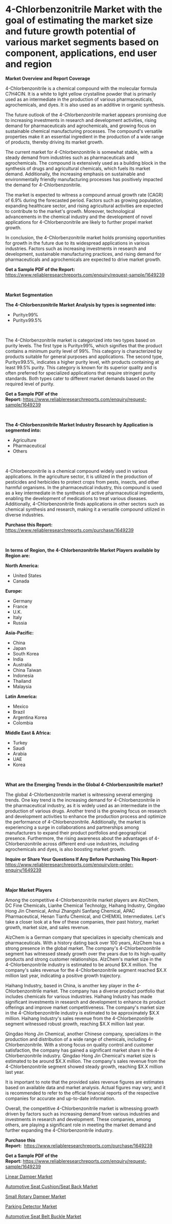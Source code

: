 <p><h1>4-Chlorbenzonitrile Market with the goal of estimating the market size and future growth potential of various market segments based on component, applications, end user and region</h1></p><p><strong>Market Overview and Report Coverage</strong></p>
<p><p>4-Chlorbenzonitrile is a chemical compound with the molecular formula C7H4ClN. It is a white to light yellow crystalline powder that is primarily used as an intermediate in the production of various pharmaceuticals, agrochemicals, and dyes. It is also used as an additive in organic synthesis.</p><p>The future outlook of the 4-Chlorbenzonitrile market appears promising due to increasing investments in research and development activities, rising demand for pharmaceuticals and agrochemicals, and growing focus on sustainable chemical manufacturing processes. The compound's versatile properties make it an essential ingredient in the production of a wide range of products, thereby driving its market growth.</p><p>The current market for 4-Chlorbenzonitrile is somewhat stable, with a steady demand from industries such as pharmaceuticals and agrochemicals. The compound is extensively used as a building block in the synthesis of drugs and agricultural chemicals, which fuels its market demand. Additionally, the increasing emphasis on sustainable and environmentally friendly manufacturing processes has positively impacted the demand for 4-Chlorbenzonitrile.</p><p>The market is expected to witness a compound annual growth rate (CAGR) of 6.9% during the forecasted period. Factors such as growing population, expanding healthcare sector, and rising agricultural activities are expected to contribute to the market's growth. Moreover, technological advancements in the chemical industry and the development of novel applications for 4-Chlorbenzonitrile are likely to further propel market growth.</p><p>In conclusion, the 4-Chlorbenzonitrile market holds promising opportunities for growth in the future due to its widespread applications in various industries. Factors such as increasing investments in research and development, sustainable manufacturing practices, and rising demand for pharmaceuticals and agrochemicals are expected to drive market growth.</p></p>
<p><strong>Get a Sample PDF of the Report:</strong> <a href="https://www.reliableresearchreports.com/enquiry/request-sample/1649239">https://www.reliableresearchreports.com/enquiry/request-sample/1649239</a></p>
<p>&nbsp;</p>
<p><strong>Market Segmentation</strong></p>
<p><strong>The 4-Chlorbenzonitrile Market Analysis by types is segmented into:</strong></p>
<p><ul><li>Purity≥99%</li><li>Purity≥99.5%</li></ul></p>
<p>&nbsp;</p>
<p><p>The 4-Chlorbenzonitrile market is categorized into two types based on purity levels. The first type is Purity≥99%, which signifies that the product contains a minimum purity level of 99%. This category is characterized by products suitable for general purposes and applications. The second type, Purity≥99.5%, indicates a higher purity level, with products containing at least 99.5% purity. This category is known for its superior quality and is often preferred for specialized applications that require stringent purity standards. Both types cater to different market demands based on the required level of purity.</p></p>
<p><strong>Get a Sample PDF of the Report:</strong>&nbsp;<a href="https://www.reliableresearchreports.com/enquiry/request-sample/1649239">https://www.reliableresearchreports.com/enquiry/request-sample/1649239</a></p>
<p>&nbsp;</p>
<p><strong>The 4-Chlorbenzonitrile Market Industry Research by Application is segmented into:</strong></p>
<p><ul><li>Agriculture</li><li>Pharmaceutical</li><li>Others</li></ul></p>
<p>&nbsp;</p>
<p><p>4-Chlorbenzonitrile is a chemical compound widely used in various applications. In the agriculture sector, it is utilized in the production of pesticides and herbicides to protect crops from pests, insects, and other harmful organisms. In the pharmaceutical industry, this compound is used as a key intermediate in the synthesis of active pharmaceutical ingredients, enabling the development of medications to treat various diseases. Additionally, 4-Chlorbenzonitrile finds applications in other sectors such as chemical synthesis and research, making it a versatile compound utilized in diverse industries.</p></p>
<p><strong>Purchase this Report:</strong>&nbsp; <a href="https://www.reliableresearchreports.com/purchase/1649239">https://www.reliableresearchreports.com/purchase/1649239</a></p>
<p>&nbsp;</p>
<p><strong>In terms of Region, the 4-Chlorbenzonitrile Market Players available by Region are:</strong></p>
<p>
    <p> <strong> North America: </strong>
        <ul>
            <li>United States</li>
            <li>Canada</li>
        </ul>
        </p> 
    <p> <strong> Europe: </strong>
        <ul>
            <li>Germany</li>
            <li>France</li>
            <li>U.K.</li>
            <li>Italy</li>
            <li>Russia</li>
        </ul>
        </p> 
    <p> <strong> Asia-Pacific: </strong>
        <ul>
            <li>China</li>
            <li>Japan</li>
            <li>South Korea</li>
            <li>India</li>
            <li>Australia</li>
            <li>China Taiwan</li>
            <li>Indonesia</li>
            <li>Thailand</li>
            <li>Malaysia</li>
        </ul>
        </p> 
    <p> <strong> Latin America: </strong>
        <ul>
            <li>Mexico</li>
            <li>Brazil</li>
            <li>Argentina Korea</li>
            <li>Colombia</li>
        </ul>
        </p> 
    <p> <strong> Middle East & Africa: </strong>
        <ul>
            <li>Turkey</li>
            <li>Saudi</li>
            <li>Arabia</li>
            <li>UAE</li>
            <li>Korea</li>
        </ul>
    </p>
    </p>
<p>&nbsp;</p>
<p><strong>What are the Emerging Trends in the Global 4-Chlorbenzonitrile market?</strong></p>
<p><p>The global 4-Chlorbenzonitrile market is witnessing several emerging trends. One key trend is the increasing demand for 4-Chlorbenzonitrile in the pharmaceutical industry, as it is widely used as an intermediate in the production of various drugs. Another trend is the growing focus on research and development activities to enhance the production process and optimize the performance of 4-Chlorbenzonitrile. Additionally, the market is experiencing a surge in collaborations and partnerships among manufacturers to expand their product portfolios and geographical presence. Furthermore, the rising awareness about the advantages of 4-Chlorbenzonitrile across different end-use industries, including agrochemicals and dyes, is also boosting market growth.</p></p>
<p><strong>Inquire or Share Your Questions If Any Before Purchasing This Report</strong>- <a href="https://www.reliableresearchreports.com/enquiry/pre-order-enquiry/1649239">https://www.reliableresearchreports.com/enquiry/pre-order-enquiry/1649239</a></p>
<p>&nbsp;</p>
<p><strong>Major Market Players</strong></p>
<p><p>Among the competitive 4-Chlorbenzonitrile market players are AlzChem, DC Fine Chemicals, Lianhe Chemical Technolgy, Haihang Industry, Qingdao Hong Jin Chemical, Anhui Zhangshi Sanfang Chemical, APAC Pharmaceutical, Henan Tianfu Chemical, and CHEMIXL Intermediates. Let's take a closer look at a few of these companies, their past history, market growth, market size, and sales revenue.</p><p>AlzChem is a German company that specializes in specialty chemicals and pharmaceuticals. With a history dating back over 100 years, AlzChem has a strong presence in the global market. The company's 4-Chlorbenzonitrile segment has witnessed steady growth over the years due to its high-quality products and strong customer relationships. AlzChem's market size in the 4-Chlorbenzonitrile industry is estimated to be around $X.X million. The company's sales revenue for the 4-Chlorbenzonitrile segment reached $X.X million last year, indicating a positive growth trajectory.</p><p>Haihang Industry, based in China, is another key player in the 4-Chlorbenzonitrile market. The company has a diverse product portfolio that includes chemicals for various industries. Haihang Industry has made significant investments in research and development to enhance its product offerings and improve market competitiveness. The company's market size in the 4-Chlorbenzonitrile industry is estimated to be approximately $X.X million. Haihang Industry's sales revenue from the 4-Chlorbenzonitrile segment witnessed robust growth, reaching $X.X million last year.</p><p>Qingdao Hong Jin Chemical, another Chinese company, specializes in the production and distribution of a wide range of chemicals, including 4-Chlorbenzonitrile. With a strong focus on quality control and customer satisfaction, the company has gained a significant market share in the 4-Chlorbenzonitrile industry. Qingdao Hong Jin Chemical's market size is estimated to be around $X.X million. The company's sales revenue from the 4-Chlorbenzonitrile segment showed steady growth, reaching $X.X million last year.</p><p>It is important to note that the provided sales revenue figures are estimates based on available data and market analysis. Actual figures may vary, and it is recommended to refer to the official financial reports of the respective companies for accurate and up-to-date information.</p><p>Overall, the competitive 4-Chlorbenzonitrile market is witnessing growth driven by factors such as increasing demand from various industries and investments in research and development. These companies, among others, are playing a significant role in meeting the market demand and further expanding the 4-Chlorbenzonitrile industry.</p></p>
<p><strong>Purchase this Report:</strong>&nbsp;&nbsp;<a href="https://www.reliableresearchreports.com/purchase/1649239">https://www.reliableresearchreports.com/purchase/1649239</a></p>
<p></p>
<p><strong>Get a Sample PDF of the Report:</strong>&nbsp;<a href="https://www.reliableresearchreports.com/enquiry/request-sample/1649239">https://www.reliableresearchreports.com/enquiry/request-sample/1649239</a></p>
<p><p><a href="https://www.linkedin.com/pulse/linear-damper-market-challenges-opportunities-growth-drivers/">Linear Damper Market</a></p><p><a href="https://medium.com/@mskylatoy/automotive-seat-cushion-seat-back-market-size-reveals-the-best-marketing-channels-in-global-c4eef64eab4e">Automotive Seat Cushion/Seat Back Market</a></p><p><a href="https://www.linkedin.com/pulse/small-rotary-damper-market-research-report-unlocks-analysis/">Small Rotary Damper Market</a></p><p><a href="https://www.linkedin.com/pulse/parking-detector-market-share-amp-new-trends-analysis-report/">Parking Detector Market</a></p><p><a href="https://medium.com/@jackyhammes/automotive-seat-belt-buckle-market-insights-into-market-cagr-market-trends-and-growth-strategies-7cf1c63be6f5">Automotive Seat Belt Buckle Market</a></p></p>